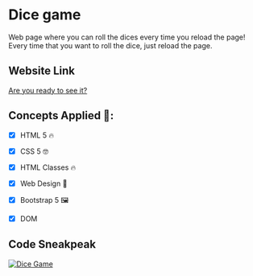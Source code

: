 # Dice game
Web page where you can roll the dices every time you reload the page! Every time that you want to roll the dice, just reload the page.

## Website Link
[Are you ready to see it?](https://davidtc8.github.io/dice_game/)

## Concepts Applied 🧐:
- [x] HTML 5 🔥
  
- [x] CSS 5 🤓

- [x] HTML Classes 🔥

- [x] Web Design 🎨

- [x] Bootstrap 5 🖼️

- [x] DOM

## Code Sneakpeak 
[![Dice Game](http://img.youtube.com/vi/woNrKbIrhwI/0.jpg)](http://www.youtube.com/watch?v=woNrKbIrhwI)
